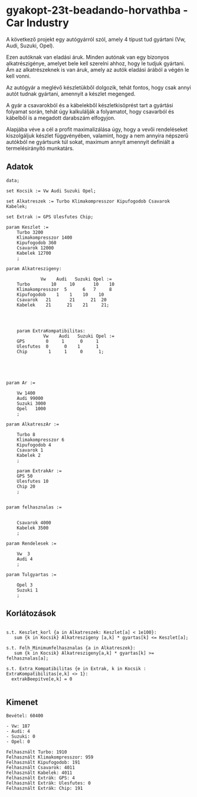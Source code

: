 # gyakopt-23t-beadando-horvathba - Car Industry

A következő projekt egy autógyárról szól, amely 4 típust tud gyártani (Vw, Audi, Suzuki, Opel).

 Ezen autóknak van eladási áruk.
Minden autónak van egy bizonyos alkatrészigénye, amelyet bele kell szerelni ahhoz, hogy le tudjuk gyártani. Ám az alkatrészeknek is van áruk, amely az autók eladási árából a végén le kell vonni.

Az autógyár a meglévő készletükből dolgozik, tehát fontos, hogy csak annyi autót tudnak  gyártani, amennyit a készlet megenged.

A gyár a csavarokból és a kábelekből készletkisöprést tart a gyártási folyamat során, tehát úgy kalkulálják a folyamatot, hogy csavarból és kábelből is a megadott darabszám elfogyjon.

Alapjába véve a cél a profit maximalizálása úgy, hogy a vevői rendeléseket kiszolgáljuk készlet függvényében, valamint, hogy a nem annyira népszerű autókból ne gyártsunk túl sokat, maximum annyit amennyit definiált a termelésirányító munkatárs.

  ## Adatok

```
data;

set Kocsik := Vw Audi Suzuki Opel;

set Alkatreszek := Turbo Klimakompresszor Kipufogodob Csavarok Kabelek;

set Extrak := GPS Ulesfutes Chip;

param Keszlet :=
    Turbo 3200
    Klimakompresszor 1400
    Kipufogodob 360
    Csavarok 12000
    Kabelek 12700
    ;

param Alkatreszigeny:

             Vw    Audi   Suzuki Opel :=
    Turbo        10     10       10    10
    Klimakompresszor  5      6   7     8
    Kipufogodob    1    1    10    10
    Csavarok   21       21      21  20
    Kabelek    21      21    21     21;
    
    
    
    
    param ExtraKompatibilitas:
              Vw    Audi   Suzuki Opel :=
    GPS        0     1      0     1
    Ulesfutes  0      0    1      1
    Chip        1     1     0      1;
    
    
    
    

param Ar :=

    Vw 1400
    Audi 99000
    Suzuki 3000
    Opel   1000
    ;

param AlkatreszAr :=

    Turbo 8
    Klimakompresszor 6
    Kipufogodob 4
    Csavarok 1
    Kabelek 2
    ;
    
    param ExtrakAr :=
    GPS 50
    Ulesfutes 10
    Chip 20
    ;
    

param felhasznalas :=

    
    Csavarok 4000
    Kabelek 3500
    ;

param Rendelesek :=

    Vw  3
    Audi 4
    ;

param Tulgyartas :=

    Opel 3
    Suzuki 1	
    ;
```

 ## Korlátozások

 ```

s.t. Keszlet_korl {a in Alkatreszek: Keszlet[a] < 1e100}:
	sum {k in Kocsik} Alkatreszigeny [a,k] * gyartas[k] <= Keszlet[a];
    
s.t. Felh_Minimumfelhasznalas {a in Alkatreszek}:
    sum {k in Kocsik} Alkatreszigeny[a,k] * gyartas[k] >= felhasznalas[a];
    
s.t. Extra_Kompatibilitas {e in Extrak, k in Kocsik : ExtraKompatibilitas[e,k] <> 1}:
   extrakBeepitve[e,k] = 0


```
## Kimenet

```
Bevétel: 60400

- Vw: 187
- Audi: 4
- Suzuki: 0
- Opel: 0

Felhasznált Turbo: 1910
Felhasznált Klimakompresszor: 959
Felhasznált Kipufogodob: 191
Felhasznált Csavarok: 4011
Felhasznált Kabelek: 4011
Felhasznált Extrák: GPS: 4
Felhasznált Extrák: Ulesfutes: 0
Felhasznált Extrák: Chip: 191

```


